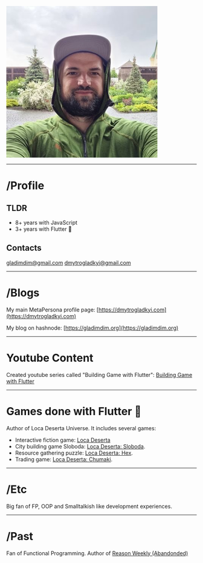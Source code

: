 [![images/avatar_green.jpg](images/avatar_green.jpg)](https://dmytrogladkyi.com)

---
# /Profile

## TLDR
- 8+ years with JavaScript
- 3+ years with Flutter 💙

## Contacts
gladimdim@gmail.com
dmytrogladkyi@gmail.com

---

# /Blogs

My main MetaPersona profile page: [https://dmytrogladkyi.com](https://dmytrogladkyi.com)

My blog on hashnode: [https://gladimdim.org](https://gladimdim.org)

--- 

# Youtube Content
Created youtube series called "Building Game with Flutter": [Building Game with Flutter](https://www.youtube.com/watch?v=bJV_XcQcmIg&list=PLFLb_LwRwa-vx3UtBo4FAsoBlXgQl_Wse)

--- 

# Games done with Flutter 💙

Author of Loca Deserta Universe. It includes several games:

- Interactive fiction game: [Loca Deserta](https://locadeserta.com/interactive/index_en)
- City building game Sloboda: [Loca Deserta: Sloboda](https://locadeserta.com/citybuilding/index_en).
- Resource gathering puzzle: [Loca Deserta: Hex](https://locadeserta.com/locadesertahex/index_en).
- Trading game: [Loca Deserta: Chumaki](https://locadeserta.com/locadesertachumaki/index_en).

---

# /Etc
Big fan of FP, OOP and Smalltalkish like development experiences.

---

# /Past
Fan of Functional Programming. Author of [Reason Weekly (Abandonded)](https://github.com/gladimdim/reasonmlonline)

